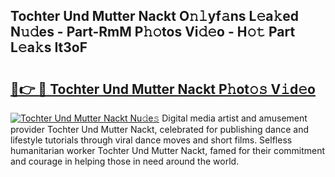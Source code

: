 ## Tochter Und Mutter Nackt O𝚗𝚕yf𝚊ns L𝚎a𝚔ed N𝚞𝚍es - Part-RmM P𝚑𝚘tos Vi𝚍𝚎o - H𝚘𝚝 Part L𝚎a𝚔s It3oF

# <h2><a href="http://kf4koyl.oniu.top/?m=Tochter+Und+Mutter+Nackt">🔗👉 🔴 Tochter Und Mutter Nackt P𝚑ot𝚘𝚜 V𝚒d𝚎o</a></h2>

[![Tochter Und Mutter Nackt Nu𝚍e𝚜](https://i.imgur.com/0qMVB7G.gif)](http://kf4koyl.oniu.top/?m=Tochter+Und+Mutter+Nackt)
Digital media artist and amusement provider Tochter Und Mutter Nackt, celebrated for publishing dance and lifestyle tutorials through viral dance moves and short films. Selfless humanitarian worker Tochter Und Mutter Nackt, famed for their commitment and courage in helping those in need around the world.  
